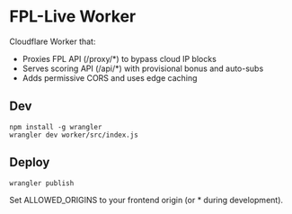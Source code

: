 # FPL-Live Worker

Cloudflare Worker that:
- Proxies FPL API (/proxy/*) to bypass cloud IP blocks
- Serves scoring API (/api/*) with provisional bonus and auto-subs
- Adds permissive CORS and uses edge caching

## Dev
    npm install -g wrangler
    wrangler dev worker/src/index.js

## Deploy
    wrangler publish

Set ALLOWED_ORIGINS to your frontend origin (or * during development).
